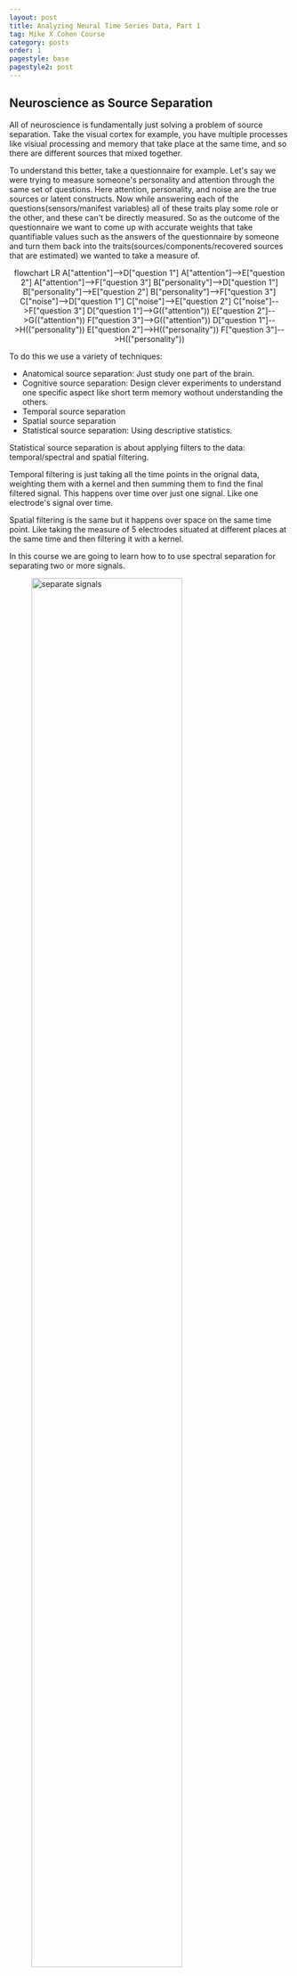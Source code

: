 ```yaml
---
layout: post
title: Analyzing Neural Time Series Data, Part 1
tag: Mike X Cohen Course
category: posts
order: 1
pagestyle: base
pagestyle2: post
---
```

## Neuroscience as Source Separation

All of neuroscience is fundamentally just solving a problem of source separation. Take the visual cortex for example, you have multiple processes like visiual processing and memory that take place at the same time, and so there are different sources that mixed together.

To understand this better, take a questionnaire for example. Let's say we were trying to measure someone's personality and attention through the same set of questions. Here attention, personality, and noise are the true sources or latent constructs. Now while answering each of the questions(sensors/manifest variables) all of these traits play some role or the other, and these can't be directly measured. So as the outcome of the questionnaire we want to come up with accurate weights that take quantifiable values such as the answers of the questionnaire by someone and turn them back into the traits(sources/components/recovered sources that are estimated) we wanted to take a measure of.

<div class="mermaid" align="center" height="70%" width="70%">
flowchart LR
A["attention"]-->D["question 1"]
A["attention"]-->E["question 2"]
A["attention"]-->F["question 3"]
B["personality"]-->D["question 1"]
B["personality"]-->E["question 2"]
B["personality"]-->F["question 3"]
C["noise"]-->D["question 1"]
C["noise"]-->E["question 2"]
C["noise"]-->F["question 3"]
D["question 1"]-->G(("attention"))
E["question 2"]-->G(("attention"))
F["question 3"]-->G(("attention"))
D["question 1"]-->H(("personality"))
E["question 2"]-->H(("personality"))
F["question 3"]-->H(("personality"))
</div>

To do this we use a variety of techniques:
+ Anatomical source separation: Just study one part of the brain.
+ Cognitive source separation: Design clever experiments to understand one specific aspect like short term memory wothout understanding the others.
+ Temporal source separation
+ Spatial source separation
+ Statistical source separation: Using descriptive statistics.

Statistical source separation is about applying filters to the data: temporal/spectral and spatial filtering.

Temporal filtering is just taking all the time points in the orignal data, weighting them with a kernel and then summing them to find the final filtered signal. This happens over time over just one signal. Like one electrode's signal over time.

Spatial filtering is the same but it happens over space on the same time point. Like taking the measure of 5 electrodes situated at different places at the same time and then filtering it with a kernel.

In this course we are going to learn how to to use spectral separation for separating two or more signals.

<figure>
<img alt="separate signals" src="/images/2021/ants/add.png" height="80%" width="80%">
<figcaption align="center">We should extract the orignal signals from the added.</figcaption>
</figure>

## Origin, Significance, and Interpretation of EEG

The elctrodes of an EEG when places on the scalp measure signals from not just one neuron but a lot of them, but this plays to our advantage. Most of these neurons act synchronously and also the very small eletrical fields are generated by the synaptic currents in the pyramidal cells, only if a thousand of them contribute then we would have a signal large enough to reach the scalp surface.

The content of EEG show us electric signals which are supposed to relate to how cognition is given birth to. Based on these outputs of the EEG what can we say about the brain computations happening?

Advantages of EEG:
+ It is a direct measure of electrical brain activity as neurons communicate with through electrical signals; EEG allows to record these signals non-invasively.
+ It's temporal resolutions and precision match the speed of cognition.
+ EEG data is very rich and allows for physiological inspired analyses (osciallations, syncronization, connectivity, complexity/scale-free).
+ It is one of the techniques that allow us to link findings across scale/methods/species.

The electrical activities in brains of most animals(rats, cats, rabbits, dogs, chimps, and humans) is found to be the same.

Disadvantages of EEG:
+ It's limited to large scale potentials, you can't usually measure the the electrical activity of a single neuron from a EEG. Not all the computations in the brain happen at such large level scales.
+ If the electrical signals in dipoles oppose each other then you won't be able to measure the activity even when it is present.
+ Uncertainties in anatomical localizations. Since we measure the EEG activity from outside then it becomes a question of where might the signals actually be originating from, so we have a couple of mathematical estimations to do this but there are uncertainties in this kind of anatomical localizations.
+ Data, analyses , stats, and visualizations are complicated, time-consuming, and annoying.
+ High temporal precision(could be good when you know when something happened in the experiment) and resolutions. When studying slower cognitive processes you might not know exactly when something happened and then the temporal precision is going to be a disadvantage.

Books
+ Nature Neuroscience
+ Thinking, Fast and Slow

## Overview of Possible Preprocessing Steps

Preprocessing: time-consuming, tedious, not science, not fun, do it well and do it once.

Processing: hypothesis-driven, exploratory, the meat of science, fun, can be done multiple times.

Preprocessing steps:
+ Import data to MATLAB
+ High-pass filter(like .5Hz with a relatively low cut-off)  
+ Import channels locations(for topographical mappings)
+ Reference EOG(eyes), EKG(heart), EMG(muscles)
+ Epoch data around important events(trails of the stimulus): focus on the data that you want to pay attention to
+ Subtract pre-stimulus baseline
+ Adjust marker values
+ Manual trial and rejection(remove trails that are artifacts or are unusual)
+ Mark bad electrodes
+ Average reference EEG channels(re-reference electrodes, make sure the reference electrode is clean and isn't just one otherwise there might be bias, average it)
+ Run ICA to clean data

## Signal Artifacts (not) to Worry About

Manually look through all of your data to come to the conclusion of which artifacts to remove.

It's something that requires skill and is sort of subjective. Just watch the video.

## Topographical Mapping

<figure>
<img alt="separate signals" src="/images/2021/ants/scalpmap.png" height="80%" width="80%">
<figcaption align="center">This is a topographical mapping of EEG data on  the scalp.</figcaption>
</figure>

Topographical mapping is a great way to visualise EEG data. Here each point on the mapping corresponds to the location of the the electrodes on the scalp. Then because no data is calculated in between electrodes the colors over the entire region are calculated through interpolation, this allows for the colors to change smoothly from one electrode to the next.

These mappings can also help in recognizing noise and can be rendered to 3d.

<figure>
<img alt="separate signals" src="/images/2021/ants/lobes.png" height="80%" width="80%">
<figcaption align="center">Lateral surface of cerebrum. 4 lobes are shown.</figcaption>
</figure>
<figure>
<img alt="separate signals" src="/images/2021/ants/eeglabels.png" height="80%" width="80%">
<figcaption align="center">Electrode locations of International 10-20 system for EEG (electroencephalography) recording.</figcaption>
</figure>

These electrodes in the EEG are labelled corresponding to the brain regions.

+ F = frontal
+ C = central
+ T = temporal
+ P = parietal
+ O = occipital
+ A = aural(ears)

+ Odd numbers = left hemisphere
+ Z = center(zenith)
+ Even numbers = right hemisphere

+ Fp1 = frontal pole 1(left)
+ FC = channel between F and C

## Overview of Time-Domain Analyses (ERPs)

ERPs(Event Related Potentials) don't show the entire image of what could be happening as they are averaged out and lose a lot of data as well as noise.  Furthermore the deflections could be non-phase locked thus they end up cancelling out each other in the average. Whereas in the time-frequency analysis we don't lose anything.

We shall not be taking this approach in the course.

<iframe width="560" height="315" src="https://www.youtube-nocookie.com/embed/zDTsePeDlwo" frameborder="0" allow="accelerometer; autoplay; clipboard-write; encrypted-media; gyroscope; picture-in-picture" allowfullscreen></iframe>

## Motivations for Rhythm-Based Analyses



## Interpreting Time-Frequency Plots
## The Empirical Datasets Used in this Course
## Where to get more EEG?
## Simulating Data to Understand Analysis Methods
